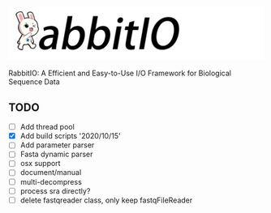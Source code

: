 ![RabbitIO](rabbitio.png)

RabbitIO: A Efficient and Easy-to-Use I/O Framework for Biological Sequence Data

## TODO
- [ ] Add thread pool
- [X] Add build scripts '2020/10/15'
- [ ] Add parameter parser
- [ ] Fasta dynamic parser
- [ ] osx support
- [ ] document/manual
- [ ] multi-decompress 
- [ ] process sra directly?
- [ ] delete fastqreader class, only keep fastqFileReader 
